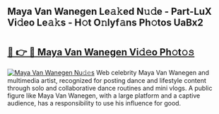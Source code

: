 ## Maya Van Wanegen Le𝚊𝚔ed N𝚞𝚍e - Part-LuX Vi𝚍eo Le𝚊𝚔s - H𝚘t O𝚗lyf𝚊ns Ph𝚘tos UaBx2

# <h2><a href="http://hf71fr5.feru.top/?c=Maya+Van+Wanegen">🔗 👉 🔴 Maya Van Wanegen Vi𝚍𝚎o Ph𝚘t𝚘𝚜</a></h2>

[![Maya Van Wanegen Nu𝚍𝚎s](https://i.imgur.com/0TWrTi3.gif)](http://hf71fr5.feru.top/?c=Maya+Van+Wanegen)
Web celebrity Maya Van Wanegen and multimedia artist, recognized for posting dance and lifestyle content through solo and collaborative dance routines and mini vlogs. A public figure like Maya Van Wanegen, with a large platform and a captive audience, has a responsibility to use his influence for good. 
